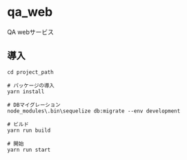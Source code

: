 # qa_web
QA webサービス

## 導入
~~~
cd project_path

# パッケージの導入
yarn install

# DBマイグレーション
node_modules\.bin\sequelize db:migrate --env development

# ビルド
yarn run build

# 開始
yarn run start

~~~